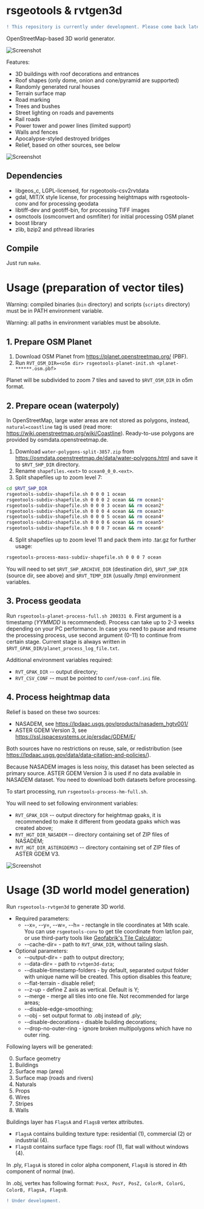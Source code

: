 # rsgeotools & rvtgen3d

```diff
! This repository is currently under development. Please come back later. 
```

OpenStreetMap-based 3D world generator.

![Screenshot](https://streets.romanshuvalov.com/screenshots/github/rvtgen3d-park1.jpg)

Features:
* 3D buildings with roof decorations and entrances
* Roof shapes (only dome, onion and cone/pyramid are supported)
* Randomly generated rural houses
* Terrain surface map
* Road marking
* Trees and bushes
* Street lighting on roads and pavements
* Rail roads
* Power tower and power lines (limited support)
* Walls and fences
* Apocalypse-styled destroyed bridges
* Relief, based on other sources, see below

![Screenshot](https://streets.romanshuvalov.com/screenshots/github/rvtgen3d-zh1.jpg)

## Dependencies

* libgeos_c, LGPL-licensed, for rsgeotools-csv2rvtdata
* gdal, MIT/X style license, for processing heightmaps with rsgeotools-conv and for processing geodata
* libtiff-dev and geotiff-bin, for processing TIFF images
* osmctools (osmconvert and osmfilter) for initial processing OSM planet
* boost library
* zlib, bzip2 and pthread libraries

## Compile

Just run `make`. 

# Usage (preparation of vector tiles)

Warning: compiled binaries (`bin` directory) and scripts (`scripts` directory) must be in PATH environment variable. 

Warning: all paths in environment variables must be absolute. 

## 1. Prepare OSM Planet

1. Download OSM Planet from https://planet.openstreetmap.org/ (PBF). 
2. Run `RVT_O5M_DIR=<o5m dir> rsgeotools-planet-init.sh <planet-******.osm.pbf>`

Planet will be subdivided to zoom 7 tiles and saved to `$RVT_O5M_DIR` in o5m format.

## 2. Prepare ocean (waterpoly)

In OpenStreetMap, large water areas are not stored as polygons, instead, `natural=coastline` tag is used (read more: https://wiki.openstreetmap.org/wiki/Coastline). Ready-to-use polygons are provided by osmdata.openstreetmap.de.

1. Download `water-polygons-split-3857.zip` from https://osmdata.openstreetmap.de/data/water-polygons.html and save it to `$RVT_SHP_DIR` directory. 
2. Rename `shapefiles.<ext>` to `ocean0_0_0.<ext>`.
3. Split shapefiles up to zoom level 7:
```sh
cd $RVT_SHP_DIR
rsgeotools-subdiv-shapefile.sh 0 0 0 1 ocean
rsgeotools-subdiv-shapefile.sh 0 0 0 2 ocean && rm ocean1*
rsgeotools-subdiv-shapefile.sh 0 0 0 3 ocean && rm ocean2*
rsgeotools-subdiv-shapefile.sh 0 0 0 4 ocean && rm ocean3*
rsgeotools-subdiv-shapefile.sh 0 0 0 5 ocean && rm ocean4*
rsgeotools-subdiv-shapefile.sh 0 0 0 6 ocean && rm ocean5*
rsgeotools-subdiv-shapefile.sh 0 0 0 7 ocean && rm ocean6*
```

4. Split shapefiles up to zoom level 11 and pack them into .tar.gz for further usage:
```sh
rsgeotools-process-mass-subdiv-shapefile.sh 0 0 0 7 ocean
```

You will need to set `$RVT_SHP_ARCHIVE_DIR` (destination dir), `$RVT_SHP_DIR` (source dir, see above) and `$RVT_TEMP_DIR` (usually /tmp) environment variables.

## 3. Process geodata

Run `rsgeotools-planet-process-full.sh 200331 0`. First argument is a timestamp (*YYMMDD* is recommended). Process can take up to 2-3 weeks depending on your PC performance. In case you need to pause and resume the processing process, use second argument (0-11) to continue from certain stage. Current stage is always written in `$RVT_GPAK_DIR/planet_process_log_file.txt`. 

Additional environment variables required:
* `RVT_GPAK_DIR` -- output directory;
* `RVT_CSV_CONF` -- must be pointed to `conf/osm-conf.ini` file. 

## 4. Process heightmap data

Relief is based on these two sources:
* NASADEM, see https://lpdaac.usgs.gov/products/nasadem_hgtv001/
* ASTER GDEM Version 3, see https://ssl.jspacesystems.or.jp/ersdac/GDEM/E/

Both sources have no restrictions on reuse, sale, or redistribution (see https://lpdaac.usgs.gov/data/data-citation-and-policies/). 

Because NASADEM images is less noisy, this dataset has been selected as primary source. ASTER GDEM Version 3 is used if no data available in NASADEM dataset. You need to download both datasets before processing. 

To start processing, run `rsgeotools-process-hm-full.sh`. 

You will need to set following environment variables:
* `RVT_GPAK_DIR` -- output directory for heightmap gpaks, it is recommended to make it different from geodata gpaks which was created above;
* `RVT_HGT_DIR_NASADEM` -- directory containing set of ZIP files of NASADEM;
* `RVT_HGT_DIR_ASTERGDEMV3` -- directory containing set of ZIP files of ASTER GDEM V3. 

![Screenshot](https://streets.romanshuvalov.com/screenshots/github/rvtgen3d-sh1.jpg)

# Usage (3D world model generation)

Run `rsgeotools-rvtgen3d` to generate 3D world.
*  Required parameters:
    * --x=<top>, --y=<left>, --w=<width>, --h=<height> - rectangle in tile coordinates at 14th scale. You can use `rsgeotools-conv` to get tile coordinate from lat/lon pair, or use third-party tools like [Geofabrik's Tile Calculator](https://tools.geofabrik.de/calc/#&grid=1);
    * --cache-dir=<path> - path to `RVT_GPAK_DIR`, without tailing slash.
*  Optional parameters:
    * --output-dir=<path> - path to output directory;
    * --data-dir=<path> - path to `rvtgen3d-data`;
    * --disable-timestamp-folders - by default, separated output folder with unique name will be created. This option disables this feature;
    * --flat-terrain - disable relief;
    * --z-up - define Z axis as vertical. Default is Y;
    * --merge - merge all tiles into one file. Not recommended for large areas;
    * --disable-edge-smoothing;
    * --obj - set output format to .obj instead of .ply;
    * --disable-decorations - disable building decorations;
    * --drop-no-outer-ring - ignore broken multipolygons which have no outer ring.
    
Following layers will be generated:

0. Surface geometry
1. Buildings
2. Surface map (area)
3. Surface map (roads and rivers)
4. Naturals
5. Props
6. Wires
7. Stripes
8. Walls

Buildings layer has `FlagsA` and `FlagsB` vertex attributes.

* `FlagsA` contains building texture type: residential (1), commercial (2) or industrial (4).
* `FlagsB` contains surface type flags: roof (1), flat wall without windows (4).

In .ply, `FlagsA` is stored in color alpha component, `FlagsB` is stored in 4th component of normal (nw). 

In .obj, vertex has following format: `PosX, PosY, PosZ, ColorR, ColorG, ColorB, FlagsA, FlagsB`. 


```diff
! Under development. 
```

